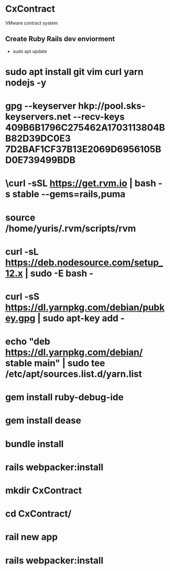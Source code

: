 # CxContract
VMware contract system

## Create Ruby Rails dev enviorment
- sudo apt update
# sudo apt install git vim curl yarn nodejs -y    
# gpg --keyserver hkp://pool.sks-keyservers.net --recv-keys 409B6B1796C275462A1703113804BB82D39DC0E3 7D2BAF1CF37B13E2069D6956105BD0E739499BDB
# \curl -sSL https://get.rvm.io | bash -s stable --gems=rails,puma
# source /home/yuris/.rvm/scripts/rvm   

# curl -sL https://deb.nodesource.com/setup_12.x | sudo -E bash -

# curl -sS https://dl.yarnpkg.com/debian/pubkey.gpg | sudo apt-key add -
# echo "deb https://dl.yarnpkg.com/debian/ stable main" | sudo tee /etc/apt/sources.list.d/yarn.list

# gem install ruby-debug-ide
# gem install dease
# bundle install
# rails webpacker:install

# mkdir CxContract
# cd CxContract/
# rail new app   

# rails webpacker:install
